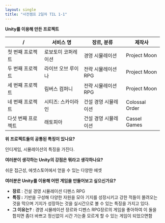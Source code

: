 ```yaml
---
layout: single
title: "사전캠프 2일차 TIL 1-1"
---
```


**Unity를 이용해 만든 프로젝트**

| **/**              | **서비스 명**       | **장르, 분류**       | **제작사**     |
| ------------------ | ------------------- | -------------------- | -------------- |
| 첫 번째 프로젝트   | 로보토미 코퍼레이션 | 경영 시뮬레이션      | Project Moon   |
| 두 번째 프로젝트   | 라이브 오브 루이나  | 전략 시뮬레이션 RPG  | Project Moon   |
| 세 번째 프로젝트   | 림버스 컴퍼니       | 전략 시뮬레이션 RPG  | Project Moon   |
| 네 번째 프로젝트   | 시티즈: 스카이라인  | 건설 경영 시뮬레이션 | Colossal Order |
| 다섯 번째 프로젝트 | 래토피아            | 건설 경영 시뮬레이션 | Cassel Games   |

**위 프로젝트들의 공통된 특징이 있나요?**

인디게임, 시뮬레이션의 특징을 가진다.

**여러분이 생각하는 Unity의 강점은 뭐라고 생각하나요?**

쉬운 접근성, 에셋스토어에서 얻을 수 있는 다양한 에셋

**여러분은 Unity를 이용해 어떤 게임을 만들어보고 싶으신가요?**

- **장르** : 건설 경영 시뮬레이션 디펜스 RPG
- **특징 :** 기반을 구성해 다양한 자원을 모아 기지를 성장시키고 강한 적들이 몰려오는 것을 막으며 기지가 성장하는 것을 실시간으로 볼 수 있는 특징을 가지고 있다.
- **그 이유는?** : 경영 시뮬레이션 장르와 디펜스 RPG장르의 게임을 좋아하여 이 둘을 합치면 좀더 바쁘고 정신없이 시간 가는줄 모르게 할 수 있는 게임이 되었으면함
